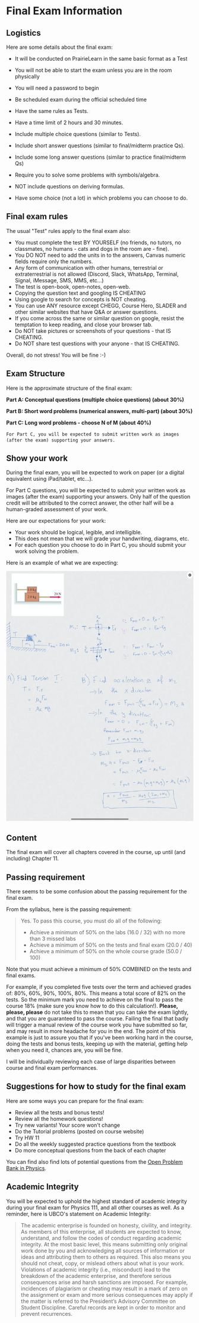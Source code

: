 Final Exam Information
=======================
## Logistics

Here are some details about the final exam:

- It will be conducted on PrairieLearn in the same basic format as a Test
- You will not be able to start the exam unless you are in the room physically

- You will need a password to begin 
- Be scheduled exam during the official scheduled time
- Have the same rules as Tests.
- Have a time limit of 2 hours and 30 minutes. 
- Include multiple choice questions (similar to Tests).
- Include short answer questions (similar to final/midterm practice Qs).
- Include some long answer questions (similar to practice final/midterm Qs)
- Require you to solve some problems with symbols/algebra.
- NOT include questions on deriving formulas.
- Have some choice (not a lot) in which problems you can choose to do.

## Final exam rules

The usual "Test" rules apply to the final exam also:

- You must complete the test BY YOURSELF (no friends, no tutors, no classmates, no humans - cats and dogs in the room are - fine).
- You DO NOT need to add the units in to the answers, Canvas numeric fields require only the numbers.
- Any form of communication with other humans, terrestrial or extraterrestrial is not allowed (Discord, Slack, WhatsApp, Terminal, Signal, iMessage, SMS, MMS, etc...)
- The test is open-book, open-notes, open-web.
- Copying the question text and googling IS CHEATING
- Using google to search for concepts is NOT cheating.
- You can use ANY resource except CHEGG, Course Hero, SLADER and other similar websites that have Q&A or answer questions.
- If you come across the same or similar question on google, resist the temptation to keep reading, and close your browser tab.
- Do NOT take pictures or screenshots of your questions - that IS CHEATING.
- Do NOT share test questions with your anyone - that IS CHEATING.

Overall, do not stress! You will be fine :-)

## Exam Structure

Here is the approximate structure of the final exam:

**Part A: Conceptual questions (multiple choice questions) (about 30%)**

**Part B: Short word problems (numerical answers, multi-part) (about 30%)**

**Part C: Long word problems - choose N of M (about 40%)**

```{warning}
For Part C, you will be expected to submit written work as images (after the exam) supporting your answers.
```
## Show your work

During the final exam, you will be expected to work on paper (or a digital equivalent using iPad/tablet, etc...).

For Part C questions, you will be expected to submit your written work as images (after the exam) supporting your answers.
Only half of the question credit will be attributed to the correct answer, the other half will be a human-graded assessment of your work.

Here are our expectations for your work:

- Your work should be logical, legible, and intelligible.
- This does not mean that we will grade your handwriting, diagrams, etc.
- For each question you choose to do in Part C, you should submit your work solving the problem.

Here is an example of what we are expecting:

<img src="../images/work.png">

## Content

The final exam will cover all chapters covered in the course, up until (and including) Chapter 11.

## Passing requirement

There seems to be some confusion about the passing requirement for the final exam. 

From the syllabus, here is the passing requirement:

> Yes. To pass this course, you must do all of the following:
> 
> - Achieve a minimum of 50% on the labs (16.0 / 32) with no more than 3 missed labs
> - Achieve a minimum of 50% on the tests and final exam (20.0 / 40) 
> - Achieve a minimum of 50% on the whole course grade (50.0 / 100)

Note that you must achieve a minimum of 50% COMBINED on the tests and final exams.

For example, if you completed five tests over the term and achieved grades of: 80%, 60%, 90%, 100%, 80%.
This means a total score of 82% on the tests.
So the minimum mark you need to achieve on the final to pass the course 18% (make sure you know how to do this calculation!).
**Please, please, please** do not take this to mean that you can take the exam lightly, and that you are guaranteed to pass the course.
Failing the final that badly will trigger a manual review of the course work you have submitted so far, and may result in more headache for you in the end. 
The point of this example is just to assure you that if you've been working hard in the course, doing the tests and bonus tests, keeping up with the material, getting help when you need it, chances are, you will be fine.

I will be individually reviewing each case of large disparities between course and final exam performances. 

## Suggestions for how to study for the final exam

Here are some ways you can prepare for the final exam:

- Review all the tests and bonus tests!
- Review all the homework questions!
- Try new variants! Your score won't change
- Do the Tutorial problems (posted on course website)
- Try HW 11
- Do all the weekly suggested practice questions from the textbook
- Do more conceptual questions from the back of each chapter

You can find also find lots of potential questions from the [Open Problem Bank in Physics](https://firas.moosvi.com/oer/physics_bank).

## Academic Integrity

You will be expected to uphold the highest standard of academic integrity during your final exam for Physics 111, and all other courses as well.
As a reminder, here is UBCO's statement on Academic Integrity:

> The academic enterprise is founded on honesty, civility, and integrity.
> As members of this enterprise, all students are expected to know, understand, and follow the codes of conduct regarding academic integrity.
> At the most basic level, this means submitting only original work done by you and acknowledging all sources of information or ideas and attributing them to others as required.
> This also means you should not cheat, copy, or mislead others about what is your work.
> Violations of academic integrity (i.e., misconduct) lead to the breakdown of the academic enterprise, and therefore serious consequences arise and harsh sanctions are imposed.
> For example, incidences of plagiarism or cheating may result in a mark of zero on the assignment or exam and more serious consequences may apply if the matter is referred to the President’s Advisory Committee on Student Discipline.
> Careful records are kept in order to monitor and prevent recurrences.